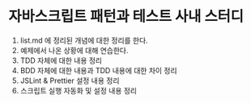 # 자바스크립트 패턴과 테스트 사내 스터디

1. list.md 에 정리된 개념에 대한 정리를 한다.
2. 예제에서 나온 상황에 대해 연습한다.
3. TDD 자체에 대한 내용 정리
4. BDD 자체에 대한 내용과 TDD 내용에 대한 차이 정리
4. JSLint & Prettier 설정 내용 정리
5. 스크립트 실행 자동화 및 설정 내용 정리